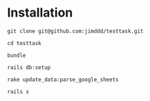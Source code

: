 # Installation
`git clone git@github.com:jimddd/testtask.git`

`cd testtask`

`bundle`

`rails db:setup`

`rake update_data:parse_google_sheets`

`rails s`
